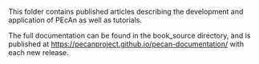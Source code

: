 This folder contains published articles describing the development and application of PEcAn as well as tutorials. 

The full documentation can be found in the book_source directory, and is published at https://pecanproject.github.io/pecan-documentation/ with each new release. 




